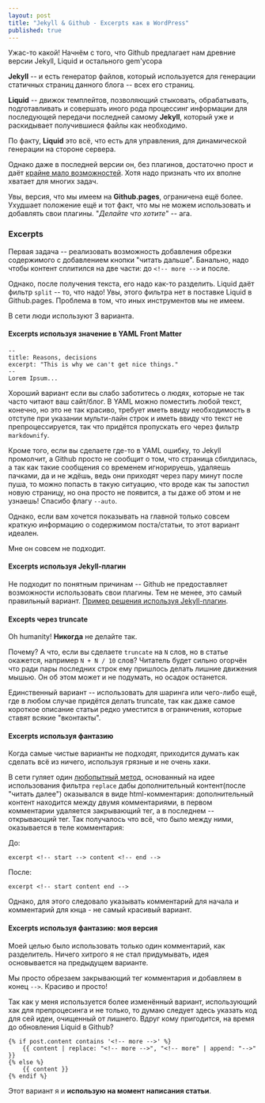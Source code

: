 ```yaml
---
layout: post
title: "Jekyll & Github - Excerpts как в WordPress"
published: true
---
```


Ужас-то какой!
Начнём с того, что Github предлагает нам древние версии Jekyll, Liquid и остального gem'усора

**Jekyll** -- и есть генератор файлов, который используется для генерации статичных страниц данного блога -- всех его страниц.

**Liquid** -- движок темплейтов, позволяющий стыковать, обрабатывать, подготавливать и совершать иного рода процессинг информации для последующей передачи последней самому **Jekyll**, который уже и раскидывает получившиеся файлы как необходимо.

<!-- more -->

По факту, **Liquid** это всё, что есть для управления, для динамической генерации на стороне сервера.

Однако даже в последней версии он, без плагинов, достаточно прост и даёт [крайне мало возможностей](https://github.com/shopify/liquid/wiki/liquid-for-designers). Хотя надо признать что их вполне хватает для многих задач.

Увы, версия, что мы имеем на **Github.pages**, ограничена ещё более. Ухудшает положение ещё и тот факт, что мы не можем использовать и добавлять свои плагины. "*Делайте что хотите*" -- ага.

### Excerpts
Первая задача -- реализовать возможность добавления обрезки содержимого с добавлением кнопки "читать дальше". Банально, надо чтобы контент сплитился на две части: до `<!-- more -->` и после.

Однако, после получения текста, его надо как-то разделить. Liquid даёт фильтр `split` -- то, что надо! Увы, этого фильтра нет в поставке Liquid в Github.pages. Проблема в том, что иных инструментов мы не имеем.

В сети люди используют 3 варианта.

#### Excerpts используя значение в **YAML Front Matter**

    --
    title: Reasons, decisions
    excerpt: "This is why we can't get nice things."
    --
    Lorem Ipsum...

Хороший вариант если вы слабо заботитесь о людях, которые не так часто читают ваш сайт/блог. В YAML можно поместить любой текст, конечно, но это не так красиво, требует иметь ввиду необходимость в отступе при указании мульти-лайн строк и иметь ввиду что текст не препроцессируется, так что придётся пропускать его через фильтр `markdownify`.

Кроме того, если вы сделаете где-то в YAML ошибку, то Jekyll промолчит, а Github просто не сообщит о том, что страница сбилдилась, а так как такие сообщения со временем игнорируешь, удаляешь пачками, да и не ждёшь, ведь они приходят через пару минут после пуша, то можно попасть в такую ситуацию, что вроде как ты запостил новую страницу, но она просто не появится, а ты даже об этом и не узнаешь! Спасибо флагу `--auto`.

Однако, если вам хочется показывать на главной только совсем краткую информацию о содержимом поста/статьи, то этот вариант идеален.

Мне он совсем не подходит.

#### Excerpts используя Jekyll-плагин
Не подходит по понятным причинам -- Github не предоставляет возможности использовать свои плагины. Тем не менее, это самый правильный вариант.
[Пример решения используя Jekyll-плагин](http://www.jacquesf.com/2011/03/creating-excerpts-in-jekyll-with-wordpress-style-more-html-comments/).

#### Excepts через truncate
Oh humanity! **Никогда** не делайте так.

Почему? А что, если вы сделаете `truncate` на `N` слов, но в статье окажется, например `N + N / 10` слов? Читатель будет сильно огорчён что ради пары последних строк ему пришлось делать лишние движения мышью. Он об этом может и не подумать, но осадок останется.

Единственный вариант -- использовать для шаринга или чего-либо ещё, где в любом случае придётся делать truncate, так как даже самое короткое описание статьи редко уместится в ограничения, которые ставят всякие "вконтакты".

#### Excerpts используя фантазию
Когда самые чистые варианты не подходят, приходится думать как сделать всё из ничего, используя грязные и не очень хаки.

В сети гуляет один [любопытный метод](http://kaspa.rs/2011/04/jekyll-hacks-html-excerpts/), основанный на идее использования фильтра `replace` дабы дополнительный контент(после "читать далее") оказывался в виде html-комментария: дополнительный контент находится между двумя комментариями, в первом комментарии удаляется закрывающий тег, а в последнем -- открывающий тег. Так получалось что всё, что было между ними, оказывается в теле комментария:

До:

	excerpt <!-- start --> content <!-- end -->

После:

	excerpt <!-- start content end -->

Однако, для этого следовало указывать комментарий для начала и комментарий для кнца - не самый красивый вариант.

#### Excerpts используя фантазию: моя версия
Моей целью было использовать только один комментарий, как разделитель. Ничего хитрого я не стал придумывать, идея основывается на предыдущем варианте.

Мы просто обрезаем закрывающий тег комментария и добавляем в конец `-->`. Красиво и просто!

Так как у меня используется более изменённый вариант, использующий хак для препроцесинга и не только, то думаю следует здесь указать код для сей идеи, очищенный от лишнего. Вдруг кому пригодится, на время до обновления Liquid в Github?

    {% if post.content contains '<!-- more -->' %}
        {{ content | replace: "<!-- more -->", "<!-- more" | append: "-->" }}
    {% else %}
        {{ content }}
    {% endif %}

Этот вариант я и **использую на момент написания статьи**.